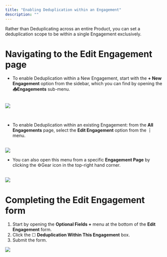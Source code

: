 ```yaml
---
title: "Enabling Deduplication within an Engagement"
description: ""
---
```


Rather than Deduplicating across an entire Product, you can set a deduplication scope to be within a single Engagement exclusively.



# Navigating to the Edit Engagement page



* To enable Deduplication within a New Engagement, start with the **\+ New Engagement** option from the sidebar, which you can find by opening the **📥Engagements** sub\-menu.  
​


![](https://downloads.intercomcdn.com/i/o/1196253571/bcc773bae11e0974316d9669/AD_4nXciYtqXNeAAzCO_WbTM5mS7X0gyNp13Wj0MAs1bHrlE0_rdLWxDQVJhhRbit89miW_HDlHt7uj9OMLEzETEiAnoXUWQ84H5RzIWjiybriFkMIRrBxB3Ay0Xg3TCZV8bqSoockHPKM_7udgjdYgPBelwcT0?expires=1729720800&signature=7d44908ba9093dc59a62061480bd26b60d9609824c1e458f5ef32de3cadfd860&req=dSEuEMt7noRYWPMW1HO4zXFaqgGz7VtHBjy63Irk3DfPNitCTrREpnVC492Y%0AHTye%0A)
  
​
* To enable Deduplication within an existing Engagement: from the **All Engagements** page, select the **Edit Engagement** option from the **⋮** menu.   
​


![](https://downloads.intercomcdn.com/i/o/1196254637/7e441a6b39b65379e5d0258f/AD_4nXdOAfa7o32j4v3mFahzL_gjSykP7gvEAHGStpR7yw9YIyXbECukfQ3_DYU0zwuzUDBHmY5Y5yVq5LD_qtjYciLNVCH0h19XFSpunFSOPrA8TsNAwJr25J6Ik41MAcYDOeKbCYF0PMHgCvv5CztO7i8SbbZ1?expires=1729720800&signature=8d0d98729d1f0b7193fd386b137f7117569b912ffffce90ea218f6729f325c6d&req=dSEuEMt7mYdcXvMW1HO4zdhz%2FS3XYYEKT4KNIN5P6B3a9gWbvcLFnD1A4A2v%0A7pBZ%0A)
* You can also open this menu from a specific **Engagement Page** by clicking the ⚙️Gear icon in the top\-right hand corner.  
​


![](https://downloads.intercomcdn.com/i/o/1196254509/1b93ba5ddb5fb8a1fc906ece/AD_4nXcF0S-MTcABjEW4VheppDRqp0LTeIEiVr5rAaoon87pMQzzF9cZeK6ZRal_djcKgTTiVAe9QFSW7uq0WlWNix9ZjWIbKqtzEWsOoGYOeA8l2uquOvvBKUZkY2CtrcswclqhuR0teoun06e1jMf3yTQifptb?expires=1729720800&signature=1008cb3fb40ba04d33f9b7c35a6a450fa5b36a67c3cf22209bae9b686d4842b3&req=dSEuEMt7mYRfUPMW1HO4zXjnnOfTxm0gaugjxFbGD8K2XwiFzVsTeS%2Fx3BkJ%0AyjRC%0A)


# Completing the Edit Engagement form


1. Start by opening the **Optional Fields \+** menu at the bottom of the **Edit Engagement** form.
2. Click the ☐ **Deduplication Within This Engagement** box.
3. Submit the form.

![](https://downloads.intercomcdn.com/i/o/1196254909/e83b69fc7648fcaa7d4375d6/AD_4nXdIwMiOxcYE3nJqTQoIE1ViuNm7uUj8tXrI4GD2X27vNHWrBftniw5rNxPCDrd-8zL6085kSR8SfAGF7bDyzvEJAOVZDb8at2h4VX2rTbwyhJEJQOdk4yrMApzIR3S69XcIdR59wZogYo7I3m4e1KezMYVw?expires=1729720800&signature=94609d56cd8ba25a82a3bc62254eb2bb66f445a8dada8357637768a12a8090c3&req=dSEuEMt7mYhfUPMW1HO4zQ4wI0%2BWyDKzeg0IWM1rEWvzJlRMDNqiyK2yUCDl%0A63pX%0A)